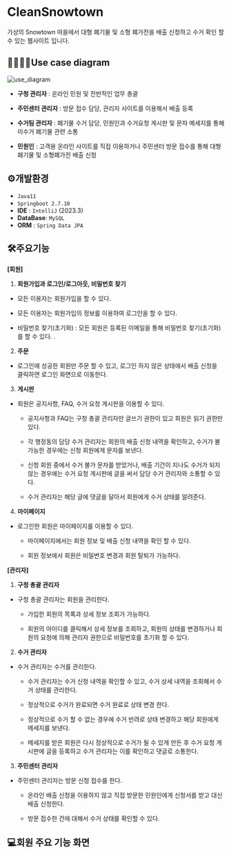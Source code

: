 # CleanSnowtown
가상의 Snowtown 마을에서 대형 폐기물 및 소형 폐가전을 배출 신청하고 수거 확인 할 수 있는 웹사이트 입니다.
## 👨‍👨‍👧‍👧Use case diagram
![use_diagram](https://github.com/yumi530/CleanSnowtown/assets/111278834/dee96945-ca02-4de4-8406-6b3b6c92852e)
+ **구청 관리자** : 온라인 민원 및 전반적인 업무 총괄

+ **주민센터 관리자** : 방문 접수 담당, 관리자 사이트를 이용해서 배출 등록

+ **수거팀 관리자** : 폐기물 수거 담당, 민원인과 수거요청 게시판 및 문자 메세지를 통해 미수거 폐기물 관련 소통

+ **민원인** : 고객용 온라인 사이트를 직접 이용하거나 주민센터 방문 접수를 통해 대형폐기물 및 소형폐가전 배출 신청
## ⚙️개발환경
+ `Java11`
+ `Springboot 2.7.10`
+ **IDE** : `IntelliJ` (2023.3)
+ **DataBase**: `MySQL` 
+ **ORM** : `Spring Data JPA`
## 🛠주요기능
**[회원]**

1. **회원가입과 로그인/로그아웃, 비밀번호 찾기**
- 모든 이용자는 회원가입을 할 수 있다.    
 
- 모든 이용자는 회원가입의 정보를 이용하여 로그인을 할 수 있다.

- 비밀번호 찾기(초기화) : 모든 회원은 등록된 이메일을 통해 비밀번호 찾기(초기화)를 할 수 있다.
   .

2. **주문**
- 로그인에 성공한 회원만 주문 할 수 있고, 로그인 하지 않은 상태에서 배출 신청을 클릭하면 로그인 화면으로 이동한다.
   
3. **게시판**
- 회원은 공지사항, FAQ, 수거 요청 게시판을 이용할 수 있다.

    - 공지사항과 FAQ는 구청 총괄 관리자만 글쓰기 권한이 있고 회원은 읽기 권한만 있다.
   
    - 각 행정동의 담당 수거 관리자는 회원의 배출 신청 내역을 확인하고, 수거가 불가능한 경우에는 신청 회원에게 문자를 보낸다.

    - 신청 회원 중에서 수거 불가 문자를 받았거나, 배출 기간이 지나도 수거가 되지 않는 경우에는 수거 요청 게시판에 글을 써서 담당 수거 관리자와 소통할 수 있다.
    
    - 수거 관리자는 해당 글에 댓글을 달아서 회원에게 수거 상태를 알려준다.
    
4. **마이페이지**
- 로그인한 회원은 마이페이지를 이용할 수 있다.
 
    - 마이페이지에서는 회원 정보 및 배출 신청 내역을 확인 할 수 있다.
    
    - 회원 정보에서 회원은 비밀번호 변경과 회원 탈퇴가 가능하다.
        

**[관리자]**
1. **구청 총괄 관리자**
- 구청 총괄 관리자는 회원을 관리한다.

    - 가입한 회원의 목록과 상세 정보 조회가 가능하다.

    - 회원의 아이디를 클릭해서 상세 정보를 조회하고, 회원의 상태를 변경하거나 회원의 요청에 의해 관리자 권한으로 비밀번호를 초기화 할 수 있다.
    
2. **수거 관리자**
- 수거 관리자는 수거를 관리한다.

    - 수거 관리자는 수거 신청 내역을 확인할 수 있고, 수거 상세 내역을 조회해서 수거 상태를 관리한다.
    
    - 정상적으로 수거가 완료되면 수거 완료로 상태 변경 한다.
    
    - 정상적으로 수거 할 수 없는 경우에 수거 반려로 상태 변경하고 해당 회원에게 메세지를 보낸다.
    
    - 메세지를 받은 회원은 다시 정상적으로 수거가 될 수 있게 만든 후 수거 요청 게시판에 글을 등록하고 수거 관리자는 이를 확인하고 댓글로 소통한다.  
      
3. **주민센터 관리자**
- 주민센터 관리자는 방문 신청 접수를 한다.

    - 온라인 배출 신청을 이용하지 않고 직접 방문한 민원인에게 신청서를 받고 대신 배출 신청한다.
    
    - 방문 접수한 건에 대해서 수거 상태를 확인할 수 있다.
## 💻회원 주요 기능 화면

